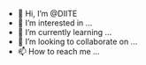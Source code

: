 - 👋 Hi, I’m @DIITE
- 👀 I’m interested in ...
- 🌱 I’m currently learning ...
- 💞️ I’m looking to collaborate on ...
- 📫 How to reach me ...

<!---
DIITE/DIITE is a ✨ special ✨ repository because its `README.md` (this file) appears on your GitHub profile.
You can click the Preview link to take a look at your changes.
--->
